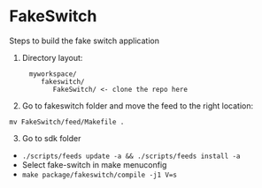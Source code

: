# FakeSwitch
Steps to build the fake switch application

1. Directory layout:
```
     myworkspace/
        fakeswitch/
           FakeSwitch/ <- clone the repo here
```
2. Go to fakeswitch folder and move the feed to the right location:
```
mv FakeSwitch/feed/Makefile .
```
3. Go to sdk folder
  - ```./scripts/feeds update -a && ./scripts/feeds install -a```
  - Select fake-switch in make menuconfig
  - ```make package/fakeswitch/compile -j1 V=s```
